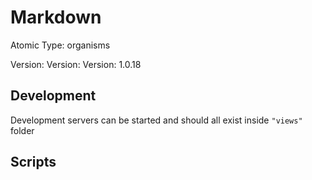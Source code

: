 # Markdown

Atomic Type: organisms

Version: Version: Version: 1.0.18




## Development

Development servers can be started and should all exist inside `"views"` folder

## Scripts
